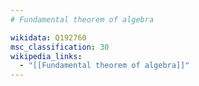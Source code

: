 ```yaml
---
# Fundamental theorem of algebra

wikidata: Q192760
msc_classification: 30
wikipedia_links:
  - "[[Fundamental theorem of algebra]]"
---
```


